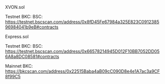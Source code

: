 XVON.sol

Testnet
BKC:
BSC: https://testnet.bscscan.com/address/0x8fD45Fe67984a325E823C091238596984041b9eB#contracts

Express.sol

Testnet
BKC:
BSC: https://testnet.bscscan.com/address/0x66578214945D012F10BB7052DD056A8a8DC08581#contracts

Mainnet
BKC: https://bkcscan.com/address/0x22515Baba4aB09cC090D8e4e1A7ac3a9CF8f99C5
